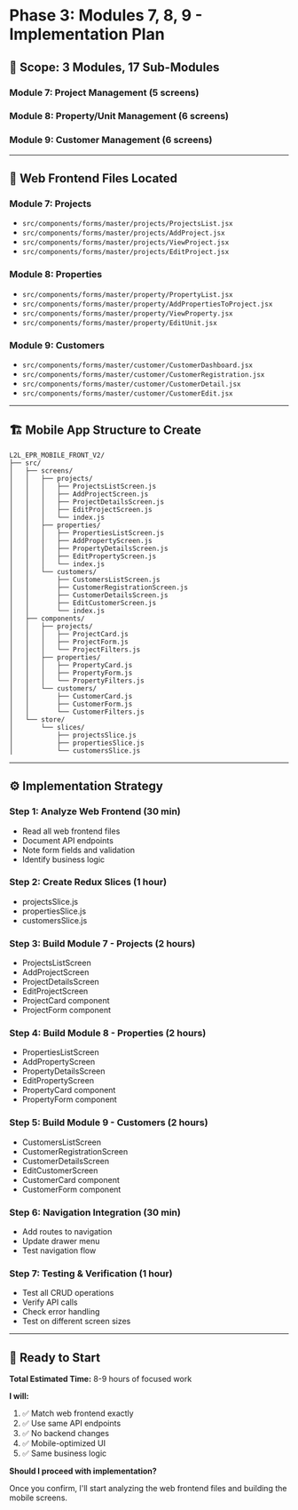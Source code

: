 # Phase 3: Modules 7, 8, 9 - Implementation Plan

## 🎯 Scope: 3 Modules, 17 Sub-Modules

### Module 7: Project Management (5 screens)
### Module 8: Property/Unit Management (6 screens)
### Module 9: Customer Management (6 screens)

---

## 📁 Web Frontend Files Located

### Module 7: Projects
- `src/components/forms/master/projects/ProjectsList.jsx`
- `src/components/forms/master/projects/AddProject.jsx`
- `src/components/forms/master/projects/ViewProject.jsx`
- `src/components/forms/master/projects/EditProject.jsx`

### Module 8: Properties
- `src/components/forms/master/property/PropertyList.jsx`
- `src/components/forms/master/property/AddPropertiesToProject.jsx`
- `src/components/forms/master/property/ViewProperty.jsx`
- `src/components/forms/master/property/EditUnit.jsx`

### Module 9: Customers
- `src/components/forms/master/customer/CustomerDashboard.jsx`
- `src/components/forms/master/customer/CustomerRegistration.jsx`
- `src/components/forms/master/customer/CustomerDetail.jsx`
- `src/components/forms/master/customer/CustomerEdit.jsx`

---

## 🏗️ Mobile App Structure to Create

```
L2L_EPR_MOBILE_FRONT_V2/
├── src/
│   ├── screens/
│   │   ├── projects/
│   │   │   ├── ProjectsListScreen.js
│   │   │   ├── AddProjectScreen.js
│   │   │   ├── ProjectDetailsScreen.js
│   │   │   ├── EditProjectScreen.js
│   │   │   └── index.js
│   │   ├── properties/
│   │   │   ├── PropertiesListScreen.js
│   │   │   ├── AddPropertyScreen.js
│   │   │   ├── PropertyDetailsScreen.js
│   │   │   ├── EditPropertyScreen.js
│   │   │   └── index.js
│   │   └── customers/
│   │       ├── CustomersListScreen.js
│   │       ├── CustomerRegistrationScreen.js
│   │       ├── CustomerDetailsScreen.js
│   │       ├── EditCustomerScreen.js
│   │       └── index.js
│   ├── components/
│   │   ├── projects/
│   │   │   ├── ProjectCard.js
│   │   │   ├── ProjectForm.js
│   │   │   └── ProjectFilters.js
│   │   ├── properties/
│   │   │   ├── PropertyCard.js
│   │   │   ├── PropertyForm.js
│   │   │   └── PropertyFilters.js
│   │   └── customers/
│   │       ├── CustomerCard.js
│   │       ├── CustomerForm.js
│   │       └── CustomerFilters.js
│   └── store/
│       └── slices/
│           ├── projectsSlice.js
│           ├── propertiesSlice.js
│           └── customersSlice.js
```

---

## ⚙️ Implementation Strategy

### Step 1: Analyze Web Frontend (30 min)
- Read all web frontend files
- Document API endpoints
- Note form fields and validation
- Identify business logic

### Step 2: Create Redux Slices (1 hour)
- projectsSlice.js
- propertiesSlice.js
- customersSlice.js

### Step 3: Build Module 7 - Projects (2 hours)
- ProjectsListScreen
- AddProjectScreen
- ProjectDetailsScreen
- EditProjectScreen
- ProjectCard component
- ProjectForm component

### Step 4: Build Module 8 - Properties (2 hours)
- PropertiesListScreen
- AddPropertyScreen
- PropertyDetailsScreen
- EditPropertyScreen
- PropertyCard component
- PropertyForm component

### Step 5: Build Module 9 - Customers (2 hours)
- CustomersListScreen
- CustomerRegistrationScreen
- CustomerDetailsScreen
- EditCustomerScreen
- CustomerCard component
- CustomerForm component

### Step 6: Navigation Integration (30 min)
- Add routes to navigation
- Update drawer menu
- Test navigation flow

### Step 7: Testing & Verification (1 hour)
- Test all CRUD operations
- Verify API calls
- Check error handling
- Test on different screen sizes

---

## 🚀 Ready to Start

**Total Estimated Time:** 8-9 hours of focused work

**I will:**
1. ✅ Match web frontend exactly
2. ✅ Use same API endpoints
3. ✅ No backend changes
4. ✅ Mobile-optimized UI
5. ✅ Same business logic

**Should I proceed with implementation?**

Once you confirm, I'll start analyzing the web frontend files and building the mobile screens.
